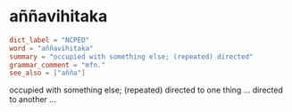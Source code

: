 # aññavihitaka

``` toml
dict_label = "NCPED"
word = "aññavihitaka"
summary = "occupied with something else; (repeated) directed"
grammar_comment = "mfn."
see_also = ["añña"]
```

occupied with something else; (repeated) directed to one thing … directed to another …

